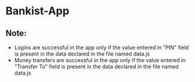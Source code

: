 # Bankist-App
## Note: 
- Logins are successful in the app only if the value entered in "PIN" field is present in the data declared in the file named data.js
- Money transfers are successful in the app only if the value entered in "Transfer To" field is present in the data declared in the file named data.js
